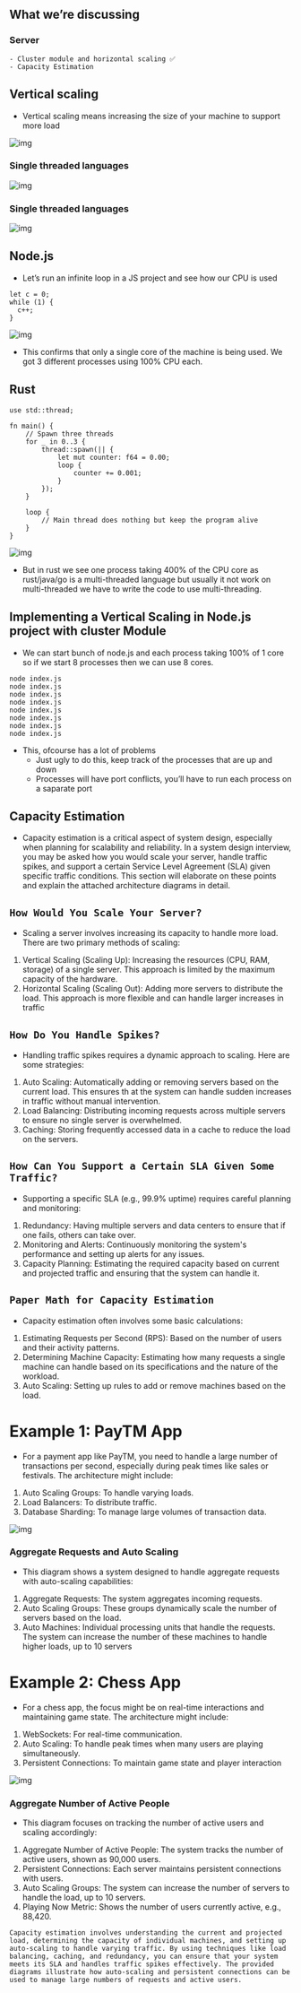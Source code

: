 ## What we’re discussing

### Server

    - Cluster module and horizontal scaling ✅
    - Capacity Estimation

## Vertical scaling

- Vertical scaling means increasing the size of your machine to support more load

![img](./images/five.webp)

### Single threaded languages

![img](./images/one.webp)

###

### Single threaded languages

![img](./images/two.webp)

## Node.js

- Let’s run an infinite loop in a JS project and see how our CPU is used

```
let c = 0;
while (1) {
  c++;
}
```

![img](./images/three.webp)

- This confirms that only a single core of the machine is being used. We got 3 different processes using 100% CPU each.

## Rust

```
use std::thread;

fn main() {
    // Spawn three threads
    for _ in 0..3 {
        thread::spawn(|| {
            let mut counter: f64 = 0.00;
            loop {
                counter += 0.001;
            }
        });
    }

    loop {
        // Main thread does nothing but keep the program alive
    }
}
```

![img](./images/four.webp)

- But in rust we see one process taking 400% of the CPU core as rust/java/go is a multi-threaded language but usually it not work on multi-threaded we have to write the code to use multi-threading.

## Implementing a Vertical Scaling in Node.js project with cluster Module

- We can start bunch of node.js and each process taking 100% of 1 core so if we start 8 processes then we can use 8 cores.

```
node index.js
node index.js
node index.js
node index.js
node index.js
node index.js
node index.js
node index.js
```

- This, ofcourse has a lot of problems
  - Just ugly to do this, keep track of the processes that are up and down
  - Processes will have port conflicts, you’ll have to run each process on a saparate port

## Capacity Estimation

- Capacity estimation is a critical aspect of system design, especially when planning for scalability and reliability. In a system design interview, you may be asked how you would scale your server, handle traffic spikes, and support a certain Service Level Agreement (SLA) given specific traffic conditions. This section will elaborate on these points and explain the attached architecture diagrams in detail.

## `How Would You Scale Your Server?`

- Scaling a server involves increasing its capacity to handle more load. There are two primary methods of scaling:

1. Vertical Scaling (Scaling Up): Increasing the resources (CPU, RAM, storage) of a single server. This approach is limited by the maximum capacity of the hardware.
2. Horizontal Scaling (Scaling Out): Adding more servers to distribute the load. This approach is more flexible and can handle larger increases in traffic

## `How Do You Handle Spikes?`

- Handling traffic spikes requires a dynamic approach to scaling. Here are some strategies:

1. Auto Scaling: Automatically adding or removing servers based on the current load. This ensures th at the system can handle sudden increases in traffic without manual intervention.
2. Load Balancing: Distributing incoming requests across multiple servers to ensure no single server is overwhelmed.
3. Caching: Storing frequently accessed data in a cache to reduce the load on the servers.

## `How Can You Support a Certain SLA Given Some Traffic?`

- Supporting a specific SLA (e.g., 99.9% uptime) requires careful planning and monitoring:

1. Redundancy: Having multiple servers and data centers to ensure that if one fails, others can take over.
2. Monitoring and Alerts: Continuously monitoring the system's performance and setting up alerts for any issues.
3. Capacity Planning: Estimating the required capacity based on current and projected traffic and ensuring that the system can handle it.

## `Paper Math for Capacity Estimation`

- Capacity estimation often involves some basic calculations:

1. Estimating Requests per Second (RPS): Based on the number of users and their activity patterns.
2. Determining Machine Capacity: Estimating how many requests a single machine can handle based on its specifications and the nature of the workload.
3. Auto Scaling: Setting up rules to add or remove machines based on the load.

# Example 1: PayTM App

- For a payment app like PayTM, you need to handle a large number of transactions per second, especially during peak times like sales or festivals. The architecture might include:

1. Auto Scaling Groups: To handle varying loads.
2. Load Balancers: To distribute traffic.
3. Database Sharding: To manage large volumes of transaction data.

![img](./images/six.webp)

### Aggregate Requests and Auto Scaling

- This diagram shows a system designed to handle aggregate requests with auto-scaling capabilities:

1. Aggregate Requests: The system aggregates incoming requests.
2. Auto Scaling Groups: These groups dynamically scale the number of servers based on the load.
3. Auto Machines: Individual processing units that handle the requests. The system can increase the number of these machines to handle higher loads, up to 10 servers

# Example 2: Chess App

- For a chess app, the focus might be on real-time interactions and maintaining game state. The architecture might include:

1. WebSockets: For real-time communication.
2. Auto Scaling: To handle peak times when many users are playing simultaneously.
3. Persistent Connections: To maintain game state and player interaction

![img](./images/seven.webp)

### Aggregate Number of Active People

- This diagram focuses on tracking the number of active users and scaling accordingly:

1. Aggregate Number of Active People: The system tracks the number of active users, shown as 90,000 users.
2. Persistent Connections: Each server maintains persistent connections with users.
3. Auto Scaling Groups: The system can increase the number of servers to handle the load, up to 10 servers.
4. Playing Now Metric: Shows the number of users currently active, e.g., 88,420.

`Capacity estimation involves understanding the current and projected load, determining the capacity of individual machines, and setting up auto-scaling to handle varying traffic. By using techniques like load balancing, caching, and redundancy, you can ensure that your system meets its SLA and handles traffic spikes effectively. The provided diagrams illustrate how auto-scaling and persistent connections can be used to manage large numbers of requests and active users.`
